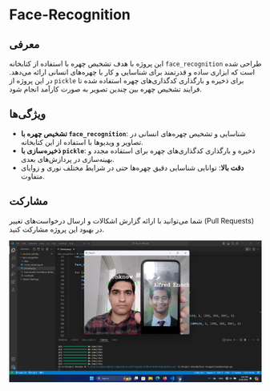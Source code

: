 # Face-Recognition

## معرفی

این پروژه با هدف تشخیص چهره با استفاده از کتابخانه `face_recognition` طراحی شده است که ابزاری ساده و قدرتمند برای شناسایی و کار با چهره‌های انسانی ارائه می‌دهد. در این پروژه از `pickle` برای ذخیره و بارگذاری کدگذاری‌های چهره استفاده شده تا فرایند تشخیص چهره بین چندین تصویر به صورت کارآمد انجام شود.

## ویژگی‌ها

- **تشخیص چهره با `face_recognition`**: شناسایی و تشخیص چهره‌های انسانی در تصاویر و ویدیوها با استفاده از این کتابخانه.
- **ذخیره‌سازی با `pickle`**: ذخیره و بارگذاری کدگذاری‌های چهره برای استفاده مجدد و بهینه‌سازی در پردازش‌های بعدی.
- **دقت بالا**: توانایی شناسایی دقیق چهره‌ها حتی در شرایط مختلف نوری و زوایای متفاوت.

## مشارکت

شما می‌توانید با ارائه گزارش اشکالات و ارسال درخواست‌های تغییر (Pull Requests) در بهبود این پروژه مشارکت کنید.

![Digtal-clock](https://github.com/MMD1426/Face-Recognition/blob/main/Screenshot.png)
